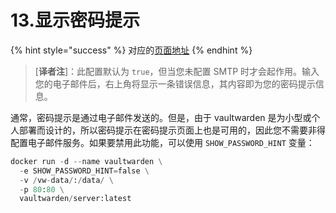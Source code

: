 # 13.显示密码提示

{% hint style="success" %}
对应的[页面地址](https://github.com/dani-garcia/vaultwarden/wiki/Password-hint-display)
{% endhint %}

> \[**译者注**\]：此配置默认为 `true`，但当您未配置 SMTP 时才会起作用。输入您的电子邮件后，右上角将显示一条错误信息，其内容即为您的密码提示信息。

通常，密码提示是通过电子邮件发送的。但是，由于 vaultwarden 是为小型或个人部署而设计的，所以密码提示在密码提示页面上也是可用的，因此您不需要非得配置电子邮件服务。如果要禁用此功能，可以使用 `SHOW_PASSWORD_HINT` 变量：

```python
docker run -d --name vaultwarden \
  -e SHOW_PASSWORD_HINT=false \
  -v /vw-data/:/data/ \
  -p 80:80 \
  vaultwarden/server:latest
```

